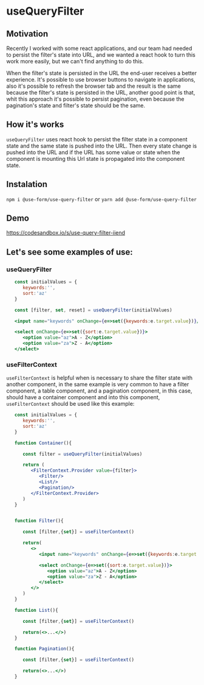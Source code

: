 
# useQueryFilter

## Motivation

Recently I worked with some react applications, and our team had needed to persist the filter's state into URL, and we wanted a react hook to turn this work more easily, but we can't find anything to do this.

When the filter's state is persisted in the URL the end-user receives a better experience. It's possible to use browser buttons to navigate in applications, also it's possible to refresh the browser tab and the result is the same because the filter's state is persisted in the URL, another good point is that, whit this approach it's possible to persist pagination, even because the pagination's state and filter's state should be the same.

## How it's works

`useQueryFilter` uses react hook to persist the filter state in a component state and the same state is pushed into the URL. Then every state change is pushed into the URL and if the URL has some value or state when the component is mounting this Url state is propagated into the component state.

## Instalation
`npm i @use-form/use-query-filter`
              or
`yarn add @use-form/use-query-filter`

## Demo
https://codesandbox.io/s/use-query-filter-iiend

## Let's see some examples of use:

### useQueryFilter


```jsx
   const initialValues = {
      keywords:'',
      sort:'az'
   }

   const [filter, set, reset] = useQueryFilter(initialValues)

   <input name="keywords" onChange={e=>set({keywords:e.target.value})}/>

   <select onChange={e=>set({sort:e.target.value})}>
      <option value="az">A - Z</option>
      <option value="za">Z - A</option>
   </select>
```

### useFilterContext

`useFilterContext` is helpful when is necessary to share the filter state with another component, in the same example is very common to have a filter component, a table component, and a pagination component, in this case, should have a container component and into this component, `useFilterContext` should be used like this example:


```jsx
   const initialValues = {
      keywords:'',
      sort:'az'
   }

   function Container(){

      const filter = useQueryFilter(initialValues)

      return (
         <FilterContext.Provider value={filter}>
            <Filter/>
            <List/>
            <Pagination/>
         </FilterContext.Provider>
      )
   }
```
```jsx

   function Filter(){

      const [filter,{set}] = useFilterContext()

      return(
         <>
            <input name="keywords" onChange={e=>set({keywords:e.target.value})}/>

            <select onChange={e=>set({sort:e.target.value})}>
               <option value="az">A - Z</option>
               <option value="za">Z - A</option>
            </select>
         </>
      )
   }
```
```jsx
   function List(){

      const [filter,{set}] = useFilterContext()

      return(<>...</>)
   }
```

```jsx
   function Pagination(){

      const [filter,{set}] = useFilterContext()

      return(<>...</>)
   }
```
